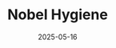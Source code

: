 ---  
layout: startup_page  
title: "Nobel Hygiene"  
id: "nobelhygiene.com"  
permalink: "/nobelhygienenobelhygiene.com05162025/"  
website: "https://www.nobelhygiene.com/"  
funding_round: ""  
funding_amount: "₹170Cr"  
investors: "Neo Asset Management"  
about: "Nobel Hygiene, founded in 2000, is a leading manufacturer in the disposable hygiene sector, with its flagship brand Friends holding a significant market share and manufacturing baby diapers under the Teddyy brand. The company aims to scale its distribution, deepen penetration in the adult diaper market, and optimize its operations."  
markets: "Hygiene, Baby, Consumer Goods, E-Commerce, Health Care, Personal Care and Hygiene, Retail, Shopping"  
hq: "Mumbai, Maharashtra, India"  
founded_year: "1999"  
linkedin: "https://in.linkedin.com/company/nobelhygiene"  
twitter: "http://twitter.com/NobelHygieneLtd"  
instagram: ""  
facebook: "http://www.facebook.com/pages/Nobel-Hygiene-Ltd/137937513057060"  
crunchbase: "https://www.crunchbase.com/organization/nobel-hygiene"  
pitchbook: "https://pitchbook.com/profiles/company/56299-33"  

date_display: "16-May-2025"  
date: "2025-05-16"

# SEO Optimization  
meta_title: "Nobel Hygiene -  Funding (₹170Cr)"  
meta_description: "Nobel Hygiene, Nobel Hygiene, founded in 2000, is a leading manufacturer in the disposable hygiene sector, with its flagship brand Friends holding a significant mark..."  
meta_keywords: "Nobel Hygiene, Hygiene, Baby, Consumer Goods, E-Commerce, Health Care, Personal Care and Hygiene, Retail, Shopping,  funding"  
canonical_url: "https://startup.projectstartups.com/nobelhygienenobelhygiene.com05162025/"  
---